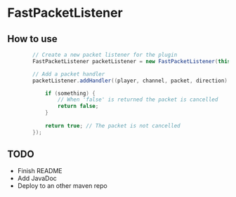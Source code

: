 # FastPacketListener

## How to use
````java
        // Create a new packet listener for the plugin
        FastPacketListener packetListener = new FastPacketListener(this);

        // Add a packet handler
        packetListener.addHandler((player, channel, packet, direction) -> {            

            if (something) {
                // When 'false' is returned the packet is cancelled
                return false;
            }
            
            return true; // The packet is not cancelled
        });
````

## TODO
* Finish README
* Add JavaDoc
* Deploy to an other maven repo
